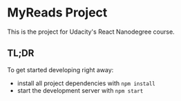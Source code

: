 # MyReads Project

This is the project for Udacity's React Nanodegree course.

## TL;DR

To get started developing right away:

- install all project dependencies with `npm install`
- start the development server with `npm start`

